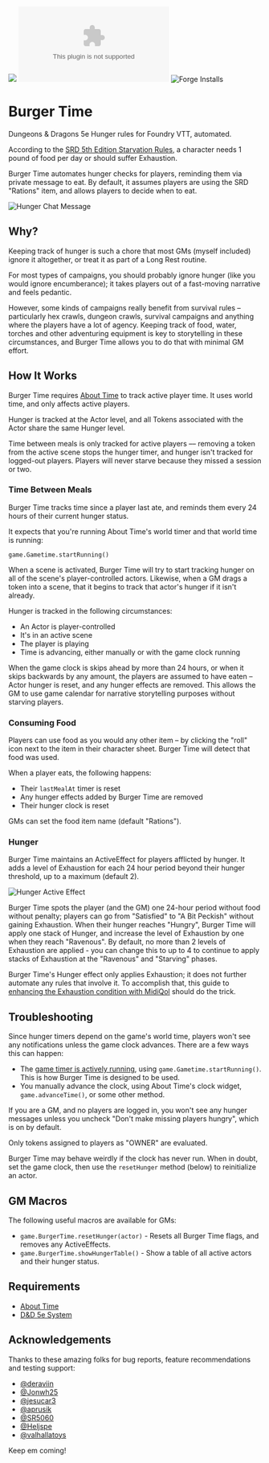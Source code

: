 ![](https://img.shields.io/badge/Foundry-v0.7.10-informational)
![Latest Release Download Count](https://img.shields.io/github/downloads/scottburton11/burger-time/latest/module.zip)
![Forge Installs](https://img.shields.io/badge/dynamic/json?label=Forge%20Installs&query=package.installs&suffix=%25&url=https%3A%2F%2Fforge-vtt.com%2Fapi%2Fbazaar%2Fpackage%2Fburger-time&colorB=4aa94a)

# Burger Time

Dungeons & Dragons 5e Hunger rules for Foundry VTT, automated.

According to the [SRD 5th Edition Starvation Rules](https://www.5esrd.com/gamemastering/hazards/starvation/), a character needs 1 pound of food per day or should suffer Exhaustion.

Burger Time automates hunger checks for players, reminding them via private message to eat. By default, it assumes players are using the SRD "Rations" item, and allows players to decide when to eat.

![Hunger Chat Message](https://user-images.githubusercontent.com/12917/120086001-b71f3a00-c091-11eb-8e3c-72787bc006f8.png)

## Why?
Keeping track of hunger is such a chore that most GMs (myself included) ignore it altogether, or treat it as part of a Long Rest routine. 

For most types of campaigns, you should probably ignore hunger (like you would ignore encumberance); it takes players out of a fast-moving narrative and feels pedantic. 

However, some kinds of campaigns really benefit from survival rules – particularly hex crawls, dungeon crawls, survival campaigns and anything where the players have a lot of agency. Keeping track of food, water, torches and other adventuring equipment is key to storytelling in these circumstances, and Burger Time allows you to do that with minimal GM effort.
## How It Works
Burger Time requires [About Time](https://gitlab.com/tposney/about-time) to track active player time. It uses world time, and only affects active players. 

Hunger is tracked at the Actor level, and all Tokens associated with the Actor share the same Hunger level. 

Time between meals is only tracked for active players –– removing a token from the active scene stops the hunger timer, and hunger isn't tracked for logged-out players. Players will never starve because they missed a session or two. 
### Time Between Meals
Burger Time tracks time since a player last ate, and reminds them every 24 hours of their current hunger status. 

It expects that you're running About Time's world timer and that world time is running:
```
game.Gametime.startRunning()
```
When a scene is activated, Burger Time will try to start tracking hunger on all of the scene's player-controlled actors. Likewise, when a GM drags a token into a scene, that it begins to track that actor's hunger if it isn't already. 

Hunger is tracked in the following circumstances:

* An Actor is player-controlled
* It's in an active scene
* The player is playing
* Time is advancing, either manually or with the game clock running

When the game clock is skips ahead by more than 24 hours, or when it skips backwards by any amount, the players are assumed to have eaten – Actor hunger is reset, and any hunger effects are removed. This allows the GM to use game calendar for narrative storytelling purposes without starving players. 
### Consuming Food
Players can use food as you would any other item – by clicking the "roll" icon next to the item in their character sheet. Burger Time will detect that food was used.

When a player eats, the following happens:

* Their `lastMealAt` timer is reset
* Any hunger effects added by Burger Time are removed
* Their hunger clock is reset

GMs can set the food item name (default "Rations").
### Hunger
Burger Time maintains an ActiveEffect for players afflicted by hunger. It adds a level of Exhaustion for each 24 hour period beyond their hunger threshold, up to a maximum (default 2).

![Hunger Active Effect](https://user-images.githubusercontent.com/12917/120086017-d3bb7200-c091-11eb-8f95-a451edf1777f.png)

Burger Time spots the player (and the GM) one 24-hour period without food without penalty; players can go from "Satisfied" to "A Bit Peckish" without gaining Exhaustion. When their hunger reaches "Hungry", Burger Time will apply one stack of Hunger, and increase the level of Exhaustion by one when they reach "Ravenous". By default, no more than 2 levels of Exhaustion are applied - you can change this to up to 4 to continue to apply stacks of Exhaustion at the "Ravenous" and "Starving" phases.

Burger Time's Hunger effect only applies Exhaustion; it does not further automate any rules that involve it. To accomplish that, this guide to [enhancing the Exhaustion condition with MidiQol](https://www.foundryvtt-hub.com/guide/under-the-hood-enhancing-Exhaustion-condition/) should do the trick.
## Troubleshooting
Since hunger timers depend on the game's world time, players won't see any notifications unless the game clock advances. There are a few ways this can happen:

* The [game timer is actively running](https://gitlab.com/tposney/about-time/-/blob/master/GettingStarted.md#time-passing), using `game.Gametime.startRunning()`. This is how Burger Time is designed to be used.
* You manually advance the clock, using About Time's clock widget, `game.advanceTime()`, or some other method.

If you are a GM, and no players are logged in, you won't see any hunger messages unless you uncheck "Don't make missing players hungry", which is on by default. 

Only tokens assigned to players as "OWNER" are evaluated.

Burger Time may behave weirdly if the clock has never run. When in doubt, set the game clock, then use the `resetHunger` method (below) to reinitialize an actor. 
## GM Macros
The following useful macros are available for GMs:
* `game.BurgerTime.resetHunger(actor)` - Resets all Burger Time flags, and removes any ActiveEffects.
* `game.BurgerTime.showHungerTable()` - Show a table of all active actors and their hunger status.
## Requirements

* [About Time](https://gitlab.com/tposney/about-time)
* [D&D 5e System]()

## Acknowledgements

Thanks to these amazing folks for bug reports, feature recommendations and testing support:
* [@deraviin](https://github.com/deraviin)
* [@Jonwh25](https://github.com/Jonwh25)
* [@jesucar3](https://github.com/jesucar3)
* [@aprusik](https://github.com/aprusik)
* [@SR5060](https://github.com/SR5060)
* [@Heljspe](https://github.com/Heljspe)
* [@valhallatoys](https://github.com/valhallatoys)

Keep em coming!